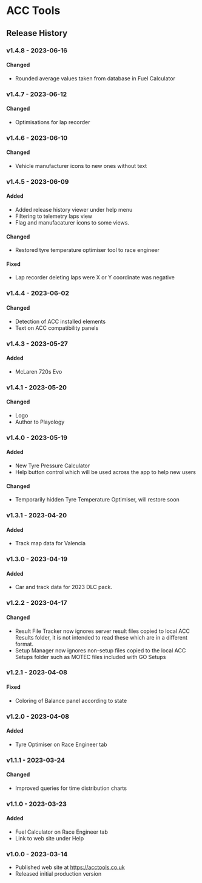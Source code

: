 # ACC Tools

## Release History

### v1.4.8 - 2023-06-16

#### Changed
- Rounded average values taken from database in Fuel Calculator


### v1.4.7 - 2023-06-12

#### Changed
- Optimisations for lap recorder


### v1.4.6 - 2023-06-10

#### Changed
- Vehicle manufacturer icons to new ones without text


### v1.4.5 - 2023-06-09

#### Added
- Added release history viewer under help menu
- Filtering to telemetry laps view
- Flag and manufacaturer icons to some views.

#### Changed
- Restored tyre temperature optimiser tool to race engineer

#### Fixed
- Lap recorder deleting laps were X or Y coordinate was negative


### v1.4.4 - 2023-06-02

#### Changed
- Detection of ACC installed elements
- Text on ACC compatibility panels


### v1.4.3 - 2023-05-27

#### Added
- McLaren 720s Evo


### v1.4.1 - 2023-05-20

#### Changed
- Logo
- Author to Playology


### v1.4.0 - 2023-05-19

#### Added
- New Tyre Pressure Calculator
- Help button control which will be used across the app to help new users

#### Changed
- Temporarily hidden Tyre Temperature Optimiser, will restore soon


### v1.3.1 - 2023-04-20

#### Added
- Track map data for Valencia


### v1.3.0 - 2023-04-19

#### Added
- Car and track data for 2023 DLC pack.


### v1.2.2 - 2023-04-17

#### Changed
- Result File Tracker now ignores server result files copied to local ACC Results folder, it is not intended to read these which are in a different format.
- Setup Manager now ignores non-setup files copied to the local ACC Setups folder such as MOTEC files included with GO Setups


### v1.2.1 - 2023-04-08

#### Fixed
- Coloring of Balance panel according to state


### v1.2.0 - 2023-04-08

#### Added
- Tyre Optimiser on Race Engineer tab


### v1.1.1 - 2023-03-24

#### Changed
- Improved queries for time distribution charts


### v1.1.0 - 2023-03-23

#### Added
- Fuel Calculator on Race Engineer tab
- Link to web site under Help


### v1.0.0 - 2023-03-14

- Published web site at https://acctools.co.uk
- Released initial production version


